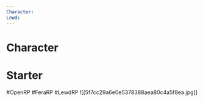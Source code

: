 ```yaml
---
Character: 
Lewd: 
---
```

# Character


# Starter


#OpenRP #FeraRP #LewdRP
![[5f7cc29a6e0e5378388aea80c4a5f8ea.jpg]]